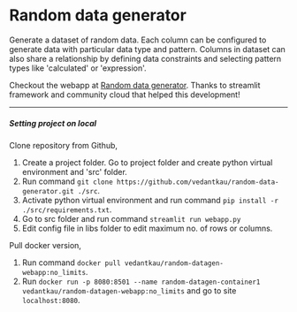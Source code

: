 # Random data generator


Generate a dataset of random data. Each column can be configured to generate data with particular data type and pattern. Columns in dataset can also share a relationship by defining data constraints and selecting pattern types like 'calculated' or 'expression'.

Checkout the webapp at [Random data generator](https://random-datagen.streamlit.app). Thanks to streamlit framework and community cloud that helped this development!

---

##### Setting project on local
Clone repository from Github,
1. Create a project folder. Go to project folder and create python virtual environment and 'src' folder.
2. Run command `git clone https://github.com/vedantkau/random-data-generator.git ./src`.
3. Activate python virtual environment and run command `pip install -r ./src/requirements.txt`.
4. Go to src folder and run command `streamlit run webapp.py`
5. Edit config file in libs folder to edit maximum no. of rows or columns.

Pull docker version,
1. Run command `docker pull vedantkau/random-datagen-webapp:no_limits`.
2. Run `docker run -p 8080:8501 --name random-datagen-container1 vedantkau/random-datagen-webapp:no_limits` and go to site `localhost:8080`.
